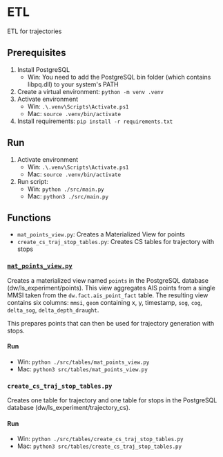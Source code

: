 # ETL
ETL for trajectories

## Prerequisites
1. Install PostgreSQL
   - Win: You need to add the PostgreSQL bin folder (which contains libpq.dll) to your system's PATH
2. Create a virtual environment: `python -m venv .venv`
3. Activate environment
   - Win: `.\.venv\Scripts\Activate.ps1`
   - Mac: `source .venv/bin/activate`
4. Install requirements: `pip install -r requirements.txt` 

## Run
1. Activate environment
   - Win: `.\.venv\Scripts\Activate.ps1`
   - Mac: `source .venv/bin/activate`
2. Run script: 
   - Win: `python ./src/main.py`
   - Mac: `python3 ./src/main.py`


## Functions
- `mat_points_view.py`: Creates a Materialized View for points
- `create_cs_traj_stop_tables.py`: Creates CS tables for trajectory with stops

### [`mat_points_view.py`](/src/tables/mat_points_view.py)
Creates a materialized view named `points` in the PostgreSQL database (dw/ls_experiment/points). This view aggregates AIS points from a single MMSI taken from the `dw.fact.ais_point_fact` table. The resulting view contains six columns: `mmsi`, `geom` containing x, y, timestamp, `sog`, `cog`, `delta_sog`, `delta_depth_draught`.

This prepares points that can then be used for trajectory generation with stops.
#### Run
- Win: `python ./src/tables/mat_points_view.py`
- Mac: `python3 src/tables/mat_points_view.py`

### `create_cs_traj_stop_tables.py`
Creates one table for trajectory and one table for stops in the PostgreSQL database (dw/ls_experiment/trajectory_cs).

#### Run
- Win: `python ./src/tables/create_cs_traj_stop_tables.py`
- Mac: `python3 src/tables/create_cs_traj_stop_tables.py`